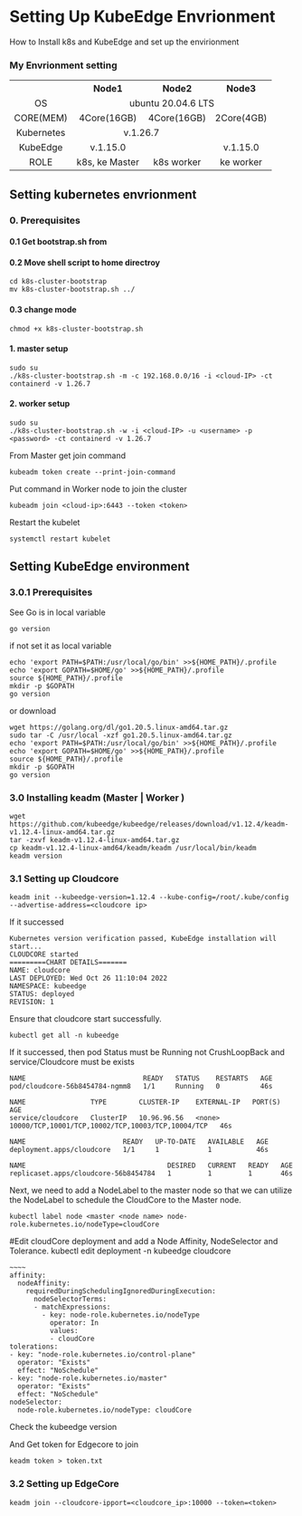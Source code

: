 # Setting Up KubeEdge Envrionment
 How to Install k8s and KubeEdge and set up the envirionment 
### My Envrionment setting 
<table>
  <tr>
    <th align="center"></th>
    <th align="center">Node1</th>
    <th align="center">Node2</th>
    <th align="center">Node3</th>
  </tr>
  <tr>
    <td align="center">OS</td>
    <td colspan="3" align="center">ubuntu 20.04.6 LTS</td>
  </tr>
  <tr>
    <td align="center">CORE(MEM)</td>
    <td align="center">4Core(16GB)</td>
    <td align="center">4Core(16GB)</td>
    <td align="center">2Core(4GB)</td>
  </tr>
  <tr>
    <td align="center">Kubernetes</td>
    <td colspan="2" align="center">v.1.26.7</td>
    <td align="center"></td>
  </tr>
  <tr>
    <td align="center">KubeEdge</td>
    <td align="center">v.1.15.0</td>
    <td align="center"></td>
    <td align="center">v.1.15.0</td>
  </tr>
  <tr>
    <td align="center">ROLE</td>
    <td align="center">k8s, ke Master</td>
    <td align="center">k8s worker</td>
    <td align="center">ke worker</td>
  </tr>
</table>

## Setting kubernetes envrionment
### 0. Prerequisites
#### 0.1 Get bootstrap.sh from ###
#### 0.2 Move shell script to home directroy
```
cd k8s-cluster-bootstrap
mv k8s-cluster-bootstrap.sh ../
```
#### 0.3 change mode
```
chmod +x k8s-cluster-bootstrap.sh 
```
#### 1. master setup
```
sudo su
./k8s-cluster-bootstrap.sh -m -c 192.168.0.0/16 -i <cloud-IP> -ct containerd -v 1.26.7
```
#### 2. worker setup
```
sudo su
./k8s-cluster-bootstrap.sh -w -i <cloud-IP> -u <username> -p <password> -ct containerd -v 1.26.7
```
From Master get join command
```
kubeadm token create --print-join-command 
```
Put command in Worker node to join the cluster 
```
kubeadm join <cloud-ip>:6443 --token <token>
```
Restart the kubelet
```
systemctl restart kubelet
```

## Setting KubeEdge environment
### 3.0.1 Prerequisites
See Go is in local variable
```
go version
```
if not set it as local variable 
```
echo 'export PATH=$PATH:/usr/local/go/bin' >>${HOME_PATH}/.profile
echo 'export GOPATH=$HOME/go' >>${HOME_PATH}/.profile
source ${HOME_PATH}/.profile
mkdir -p $GOPATH
go version
```
or download
```
wget https://golang.org/dl/go1.20.5.linux-amd64.tar.gz
sudo tar -C /usr/local -xzf go1.20.5.linux-amd64.tar.gz
echo 'export PATH=$PATH:/usr/local/go/bin' >>${HOME_PATH}/.profile
echo 'export GOPATH=$HOME/go' >>${HOME_PATH}/.profile
source ${HOME_PATH}/.profile
mkdir -p $GOPATH
go version
```
### 3.0 Installing keadm (Master | Worker )
```
wget https://github.com/kubeedge/kubeedge/releases/download/v1.12.4/keadm-v1.12.4-linux-amd64.tar.gz
tar -zxvf keadm-v1.12.4-linux-amd64.tar.gz
cp keadm-v1.12.4-linux-amd64/keadm/keadm /usr/local/bin/keadm
keadm version 
```

### 3.1 Setting up Cloudcore
```
keadm init --kubeedge-version=1.12.4 --kube-config=/root/.kube/config --advertise-address=<cloudcore ip>
```
If it successed
```
Kubernetes version verification passed, KubeEdge installation will start...
CLOUDCORE started
=========CHART DETAILS=======
NAME: cloudcore
LAST DEPLOYED: Wed Oct 26 11:10:04 2022
NAMESPACE: kubeedge
STATUS: deployed
REVISION: 1
```
Ensure that cloudcore start successfully.
```
kubectl get all -n kubeedge
```
If it successed, then pod Status must be Running not CrushLoopBack and service/Cloudcore must be exists
```
NAME                             READY   STATUS    RESTARTS   AGE
pod/cloudcore-56b8454784-ngmm8   1/1     Running   0          46s

NAME                TYPE        CLUSTER-IP    EXTERNAL-IP   PORT(S)                                             AGE
service/cloudcore   ClusterIP   10.96.96.56   <none>        10000/TCP,10001/TCP,10002/TCP,10003/TCP,10004/TCP   46s

NAME                        READY   UP-TO-DATE   AVAILABLE   AGE
deployment.apps/cloudcore   1/1     1            1           46s

NAME                                   DESIRED   CURRENT   READY   AGE
replicaset.apps/cloudcore-56b8454784   1         1         1       46s
```
Next, we need to add a NodeLabel to the master node so that we can utilize the NodeLabel to schedule the CloudCore to the Master node.
```
kubectl label node <master <node name> node-role.kubernetes.io/nodeType=cloudCore
```
#Edit cloudCore deployment and add a Node Affinity, NodeSelector and Tolerance.
kubectl edit deployment -n kubeedge cloudcore
```
~~~~
affinity:
  nodeAffinity:
    requiredDuringSchedulingIgnoredDuringExecution:
      nodeSelectorTerms:
      - matchExpressions:
        - key: node-role.kubernetes.io/nodeType
          operator: In
          values:
          - cloudCore
tolerations:
- key: "node-role.kubernetes.io/control-plane"
  operator: "Exists"
  effect: "NoSchedule"
- key: "node-role.kubernetes.io/master"
  operator: "Exists"
  effect: "NoSchedule"
nodeSelector:
  node-role.kubernetes.io/nodeType: cloudCore
```
Check the kubeedge version

And Get token for Edgecore to join
```
keadm token > token.txt
```
### 3.2 Setting up EdgeCore
```
keadm join --cloudcore-ipport=<cloudcore_ip>:10000 --token=<token>
```



